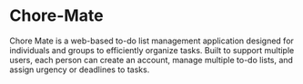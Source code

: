 # Chore-Mate
Chore Mate is a web-based to-do list management application designed for individuals and groups to efficiently organize tasks. Built to support multiple users, each person can create an account, manage multiple to-do lists, and assign urgency or deadlines to tasks. 

